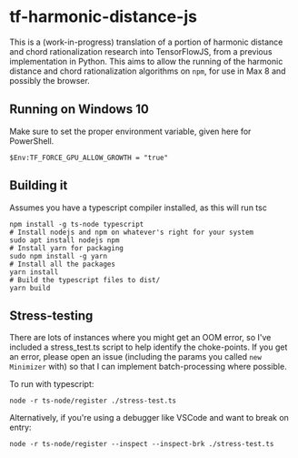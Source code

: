 
# tf-harmonic-distance-js

This is a (work-in-progress) translation of a portion of harmonic distance and
chord rationalization research into TensorFlowJS, from a previous implementation
in Python. This aims to allow the running of the harmonic distance and chord
rationalization algorithms on `npm`, for use in Max 8 and possibly the browser.

## Running on Windows 10

Make sure to set the proper environment variable, given here for PowerShell.

```
$Env:TF_FORCE_GPU_ALLOW_GROWTH = "true"
```

## Building it

Assumes you have a typescript compiler installed, as this will run tsc

```
npm install -g ts-node typescript
# Install nodejs and npm on whatever's right for your system
sudo apt install nodejs npm
# Install yarn for packaging
sudo npm install -g yarn
# Install all the packages
yarn install
# Build the typescript files to dist/
yarn build
```

## Stress-testing

There are lots of instances where you might get an OOM error, so I've included a
stress_test.ts script to help identify the choke-points. If you get an error,
please open an issue (including the params you called `new Minimizer` with) so
that I can implement batch-processing where possible.

To run with typescript:

```
node -r ts-node/register ./stress-test.ts
```


Alternatively, if you're using a debugger like VSCode and want to break on
entry:

```
node -r ts-node/register --inspect --inspect-brk ./stress-test.ts
```